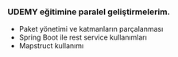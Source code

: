 ### UDEMY eğitimine paralel geliştirmelerim.

- Paket yönetimi ve katmanların parçalanması 
- Spring Boot ile rest service kullanımları
- Mapstruct kullanımı